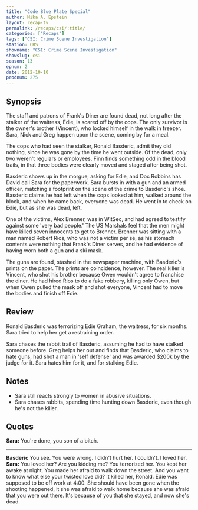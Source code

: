 ```yaml
---
title: "Code Blue Plate Special"
author: Mika A. Epstein
layout: recap-tv
permalink: /recaps/csi/:title/
categories: ["Recaps"]
tags: ["CSI: Crime Scene Investigation"]
station: CBS
showname: "CSI: Crime Scene Investigation"
showslug: csi
season: 13
epnum: 2  
date: 2012-10-10
prodnum: 275  
---
```


## Synopsis

The staff and patrons of Frank's Diner are found dead, not long after the stalker of the waitress, Edie, is scared off by the cops. The only survivor is the owner's brother (Vincent), who locked himself in the walk in freezer. Sara, Nick and Greg happen upon the scene, coming by for a meal.

The cops who had seen the stalker, Ronald Basderic, admit they did nothing, since he was gone by the time he went outside. Of the dead, only two weren't regulars or employees. Finn finds something odd in the blood trails, in that three bodies were clearly moved and staged after being shot.

Basderic shows up in the morgue, asking for Edie, and Doc Robbins has David call Sara for the paperwork. Sara bursts in with a gun and an armed officer, matching a footprint on the scene of the crime to Basderic's shoe. Basderic claims he had left when the cops looked at him, walked around the block, and when he came back, everyone was dead. He went in to check on Edie, but as she was dead, left.

One of the victims, Alex Brenner, was in WitSec, and had agreed to testify against some 'very bad people.' The US Marshals feel that the men might have killed seven innocents to get to Brenner. Brenner was sitting with a man named Robert Rios, who was not a victim per se, as his stomach contents were nothing that Frank's Diner serves, and he had evidence of having worn both a gun and a ski mask.

The guns are found, stashed in the newspaper machine, with Basderic's prints on the paper. The prints are coincidence, however. The real killer is Vincent, who shot his brother because Owen wouldn't agree to franchise the diner. He had hired Rios to do a fake robbery, killing only Owen, but when Owen pulled the mask off and shot everyone, Vincent had to move the bodies and finish off Edie.

## Review

Ronald Basderic was terrorizing Edie Graham, the waitress, for six months. Sara tried to help her get a restraining order.

Sara chases the rabbit trail of Basderic, assuming he had to have stalked someone before. Greg helps her out and finds that Basderic, who claims to hate guns, had shot a man in 'self defense' and was awarded $200k by the judge for it. Sara hates him for it, and for stalking Edie.

## Notes

* Sara still reacts strongly to women in abusive situations.  
* Sara chases rabbits, spending time hunting down Basderic, even though he's not the killer.

## Quotes

**Sara:** You're done, you son of a bitch.  

- - -

**Basderic** You see. You were wrong. I didn't hurt her. I couldn't. I loved her.  
**Sara:** You loved her? Are you kidding me? You terrorized her. You kept her awake at night. You made her afraid to walk down the street. And you want to know what else your twisted love did? It killed her, Ronald. Edie was supposed to be off work at 4:00. She should have been gone when the shooting happened, it she was afraid to walk home because she was afraid that you were out there. It's because of you that she stayed, and now she's dead.
